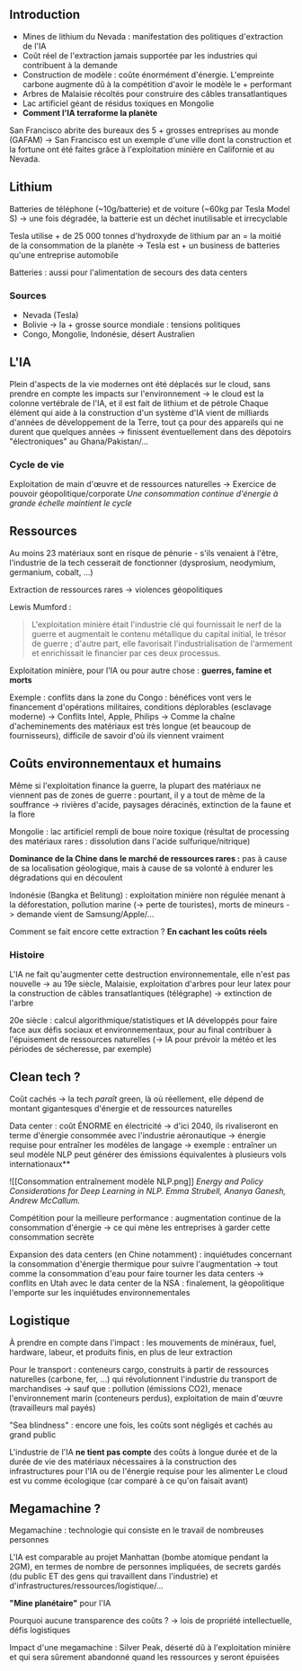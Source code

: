 ## Introduction

- Mines de lithium du Nevada : manifestation des politiques d'extraction de l'IA
- Coût réel de l'extraction jamais supportée par les industries qui contribuent à la demande
- Construction de modèle : coûte énormément d'énergie. L'empreinte carbone augmente dû à la compétition d'avoir le modèle le + performant
- Arbres de Malaisie récoltés pour construire des câbles transatlantiques
- Lac artificiel géant de résidus toxiques en Mongolie
- **Comment l'IA terraforme la planète**

San Francisco abrite des bureaux des 5 + grosses entreprises au monde (GAFAM)
-> San Francisco est un exemple d'une ville dont la construction et la fortune ont été faites grâce à l'exploitation minière en Californie et au Nevada.

## Lithium

Batteries de téléphone (~10g/batterie) et de voiture (~60kg par Tesla Model S)
	-> une fois dégradée, la batterie est un déchet inutilisable et irrecyclable

Tesla utilise + de 25 000 tonnes d'hydroxyde de lithium par an = la moitié de la consommation de la planète
-> Tesla est + un business de batteries qu'une entreprise automobile

Batteries : aussi pour l'alimentation de secours des data centers

### Sources

- Nevada (Tesla)
- Bolivie -> la + grosse source mondiale : tensions politiques
- Congo, Mongolie, Indonésie, désert Australien

## L'IA

Plein d'aspects de la vie modernes ont été déplacés sur le cloud, sans prendre en compte les impacts sur l'environnement
	-> le cloud est la colonne vertébrale de l'IA, et il est fait de lithium et de pétrole
Chaque élément qui aide à la construction d'un système d'IA vient de milliards d'années de développement de la Terre, tout ça pour des appareils qui ne durent que quelques années
	-> finissent éventuellement dans des dépotoirs "électroniques" au Ghana/Pakistan/...

### Cycle de vie

Exploitation de main d'œuvre et de ressources naturelles -> Exercice de pouvoir géopolitique/corporate
	*Une consommation continue d'énergie à grande échelle maintient le cycle*

## Ressources

Au moins 23 matériaux sont en risque de pénurie - s'ils venaient à l'être, l'industrie de la tech cesserait de fonctionner (dysprosium, neodymium, germanium, cobalt, ...)

Extraction de ressources rares -> violences géopolitiques

Lewis Mumford :
>L'exploitation minière était l'industrie clé qui fournissait le nerf de la guerre et augmentait le contenu métallique du capital initial, le trésor de guerre ; d'autre part, elle favorisait l'industrialisation de l'armement et enrichissait le financier par ces deux processus.

Exploitation minière, pour l'IA ou pour autre chose : **guerres, famine et morts**

Exemple : conflits dans la zone du Congo : bénéfices vont vers le financement d'opérations militaires, conditions déplorables (esclavage moderne)
	-> Conflits Intel, Apple, Philips
		-> Comme la chaîne d'acheminements des matériaux est très longue (et beaucoup de fournisseurs), difficile de savoir d'où ils viennent vraiment

## Coûts environnementaux et humains

Même si l'exploitation finance la guerre, la plupart des matériaux ne viennent pas de zones de guerre : pourtant, il y a tout de même de la souffrance
	-> rivières d'acide, paysages déracinés, extinction de la faune et la flore

Mongolie : lac artificiel rempli de boue noire toxique (résultat de processing des matériaux rares : dissolution dans l'acide sulfurique/nitrique)

**Dominance de la Chine dans le marché de ressources rares :** pas à cause de sa localisation géologique, mais à cause de sa volonté à endurer les dégradations qui en découlent

Indonésie (Bangka et Belitung) : exploitation minière non régulée menant à la déforestation, pollution marine (-> perte de touristes), morts de mineurs
	-> demande vient de Samsung/Apple/...
	
Comment se fait encore cette extraction ? **En cachant les coûts réels**
### Histoire

L'IA ne fait qu'augmenter cette destruction environnementale, elle n'est pas nouvelle
	-> au 19e siècle, Malaisie, exploitation d'arbres pour leur latex pour la construction de câbles transatlantiques (télégraphe)
		-> extinction de l'arbre

20e siècle : calcul algorithmique/statistiques et IA développés pour faire face aux défis sociaux et environnementaux, pour au final contribuer à l'épuisement de ressources naturelles
	(-> IA pour prévoir la météo et les périodes de sécheresse, par exemple)

## Clean tech ?

Coût cachés -> la tech *paraît* green, là où réellement, elle dépend de montant gigantesques d'énergie et de ressources naturelles

Data center : coût ÉNORME en électricité -> d'ici 2040, ils rivaliseront en terme d'énergie consommée avec l'industrie aéronautique
	-> énergie requise pour entraîner les modèles de langage
		-> exemple : entraîner un seul modèle NLP peut générer des émissions équivalentes à plusieurs vols internationaux**

![[Consommation entraînement modèle NLP.png]]
*Energy and Policy Considerations for Deep Learning in NLP. Emma Strubell, Ananya Ganesh, Andrew McCallum.*

Compétition pour la meilleure performance : augmentation continue de la consommation d'énergie
	-> ce qui mène les entreprises à garder cette consommation secrète

Expansion des data centers (en Chine notamment) : inquiétudes concernant la consommation d'énergie thermique pour suivre l'augmentation
	-> tout comme la consommation d'eau pour faire tourner les data centers
		-> conflits en Utah avec le data center de la NSA : finalement, la géopolitique l'emporte sur les inquiétudes environnementales

## Logistique

À prendre en compte dans l'impact : les mouvements de minéraux, fuel, hardware, labeur, et produits finis, en plus de leur extraction

Pour le transport : conteneurs cargo, construits à partir de ressources naturelles (carbone, fer, ...) qui révolutionnent l'industrie du transport de marchandises
	-> sauf que : pollution (émissions CO2), menace l'environnement marin (conteneurs perdus), exploitation de main d'œuvre (travailleurs mal payés)

"Sea blindness" : encore une fois, les coûts sont négligés et cachés au grand public

L'industrie de l'IA **ne tient pas compte** des coûts à longue durée et de la durée de vie des matériaux nécessaires à la construction des infrastructures pour l'IA ou de l'énergie requise pour les alimenter
Le cloud est vu comme écologique (car comparé à ce qu'on faisait avant)

## Megamachine ?

Megamachine : technologie qui consiste en le travail de nombreuses personnes

L'IA est comparable au projet Manhattan (bombe atomique pendant la 2GM), en termes de nombre de personnes impliquées, de secrets gardés (du public ET des gens qui travaillent dans l'industrie) et d'infrastructures/ressources/logistique/...

**"Mine planétaire"** pour l'IA

Pourquoi aucune transparence des coûts ?
	-> lois de propriété intellectuelle, défis logistiques

Impact d'une megamachine : Silver Peak, déserté dû à l'exploitation minière et qui sera sûrement abandonné quand les ressources y seront épuisées